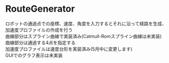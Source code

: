 # RouteGenerator
ロボットの通過点での座標、速度、角度を入力するとそれに沿って経路を生成、加速度プロファイルの作成を行う<br>
曲線部分はスプライン曲線で実装済み(Catmull-Romスプライン曲線は未実装)<br>
曲線部分は通過する4点を指定する<br>
加速度プロファイルは速度台形を実装済み(5月中に変更します)<br>
GUIでのグラフ表示は未実装
